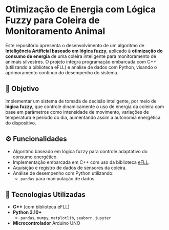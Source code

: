# Otimização de Energia com Lógica Fuzzy para Coleira de Monitoramento Animal

Este repositório apresenta o desenvolvimento de um algoritmo de **Inteligência Artificial baseado em lógica fuzzy**, aplicado à **otimização do consumo de energia** de uma coleira inteligente para monitoramento de animais silvestres. O projeto integra programação embarcada com C++ (utilizando a biblioteca eFLL) e análise de dados com Python, visando o aprimoramento contínuo do desempenho do sistema.

## 📌 Objetivo

Implementar um sistema de tomada de decisão inteligente, por meio de **lógica fuzzy**, que controle dinamicamente o uso de energia da coleira com base em parâmetros como intensidade de movimento, variações de temperatura e período do dia, aumentando assim a autonomia energética do dispositivo.

## ⚙️ Funcionalidades

- Algoritmo baseado em lógica fuzzy para controle adaptativo do consumo energético.
- Implementação embarcada em C++ com uso da biblioteca [eFLL](https://github.com/iraikov/efll).
- Aquisição e registro de dados de sensores da coleira.
- Análise de desempenho com Python utilizando:
  - `pandas` para manipulação de dados

## 🧰 Tecnologias Utilizadas

- **C++** (com biblioteca eFLL)
- **Python 3.10+**
  - `pandas`, `numpy`, `matplotlib`, `seaborn`, `jupyter`
- **Microcontrolador** Arduino UNO


